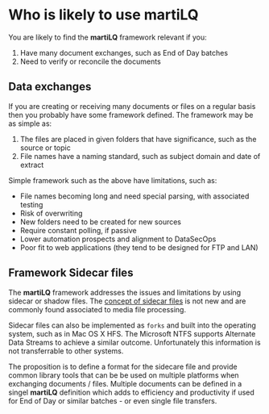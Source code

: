 Who is likely to use martiLQ
============================

You are likely to find the **martiLQ** framework relevant if you:

1. Have many document exchanges, such as End of Day batches
2. Need to verify or reconcile the documents

Data exchanges
--------------

If you are creating or receiving many documents or files on a regular basis
then you probably have some framework defined.  The framework may be as simple as:

1. The files are placed in given folders that have significance, such as the source or topic
2. File names have a naming standard, such as subject domain and date of extract

Simple framework such as the above have limitations, such as:

* File names becoming long and need special parsing, with associated testing
* Risk of overwriting 
* New folders need to be created for new sources
* Require constant polling, if passive
* Lower automation prospects and alignment to DataSecOps
* Poor fit to web applications (they tend to be designed for FTP and LAN)

Framework Sidecar files
-----------------------

The **martiLQ** framework addresses the issues and limitations by using sidecar
or shadow files. The [concept of sidecar files](https://en.wikipedia.org/wiki/Sidecar_file) is 
not new and are commonly found associated to media file processing.

Sidecar files can also be implemented as ``forks`` and built into the operating system, such as 
in Mac OS X HFS.  The Microsoft NTFS supports Alternate Data Streams to achieve a similar outcome.
Unfortunately this information is not transferrable to other systems. 

The proposition is to define a format for the sidecare file and provide common library tools that
can be be used on multiple platforms when exchanging documents / files.  Multiple documents can be 
defined in a singel **martiLQ** definition which adds to efficiency and productivity if used 
for End of Day or similar batches - or even single file transfers.
